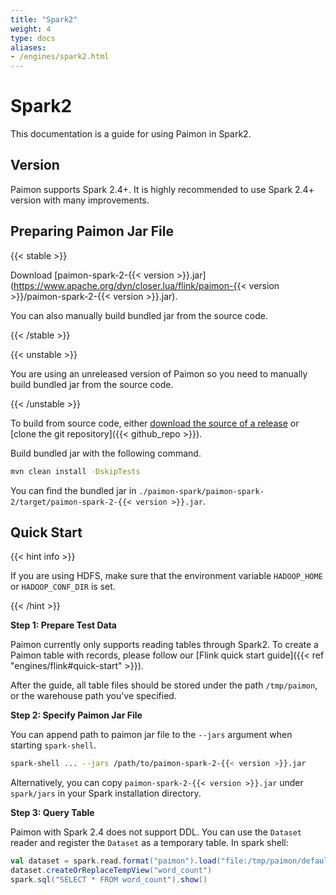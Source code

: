 ```yaml
---
title: "Spark2"
weight: 4
type: docs
aliases:
- /engines/spark2.html
---
```

<!--
Licensed to the Apache Software Foundation (ASF) under one
or more contributor license agreements.  See the NOTICE file
distributed with this work for additional information
regarding copyright ownership.  The ASF licenses this file
to you under the Apache License, Version 2.0 (the
"License"); you may not use this file except in compliance
with the License.  You may obtain a copy of the License at

  http://www.apache.org/licenses/LICENSE-2.0

Unless required by applicable law or agreed to in writing,
software distributed under the License is distributed on an
"AS IS" BASIS, WITHOUT WARRANTIES OR CONDITIONS OF ANY
KIND, either express or implied.  See the License for the
specific language governing permissions and limitations
under the License.
-->

# Spark2

This documentation is a guide for using Paimon in Spark2. 

## Version

Paimon supports Spark 2.4+. It is highly recommended to use Spark 2.4+ version with many improvements.

## Preparing Paimon Jar File

{{< stable >}}

Download [paimon-spark-2-{{< version >}}.jar](https://www.apache.org/dyn/closer.lua/flink/paimon-{{< version >}}/paimon-spark-2-{{< version >}}.jar).

You can also manually build bundled jar from the source code.

{{< /stable >}}

{{< unstable >}}

You are using an unreleased version of Paimon so you need to manually build bundled jar from the source code.

{{< /unstable >}}

To build from source code, either [download the source of a release](https://flink.apache.org/downloads.html) or [clone the git repository]({{< github_repo >}}).

Build bundled jar with the following command.

```bash
mvn clean install -DskipTests
```

You can find the bundled jar in `./paimon-spark/paimon-spark-2/target/paimon-spark-2-{{< version >}}.jar`.

## Quick Start

{{< hint info >}}

If you are using HDFS, make sure that the environment variable `HADOOP_HOME` or `HADOOP_CONF_DIR` is set.

{{< /hint >}}

**Step 1: Prepare Test Data**

Paimon currently only supports reading tables through Spark2. To create a Paimon table with records, please follow our [Flink quick start guide]({{< ref "engines/flink#quick-start" >}}).

After the guide, all table files should be stored under the path `/tmp/paimon`, or the warehouse path you've specified.

**Step 2: Specify Paimon Jar File**

You can append path to paimon jar file to the `--jars` argument when starting `spark-shell`.

```bash
spark-shell ... --jars /path/to/paimon-spark-2-{{< version >}}.jar
```

Alternatively, you can copy `paimon-spark-2-{{< version >}}.jar` under `spark/jars` in your Spark installation directory.

**Step 3: Query Table**

Paimon with Spark 2.4 does not support DDL. You can use the `Dataset` reader and register the `Dataset` as a temporary table. In spark shell:

```scala
val dataset = spark.read.format("paimon").load("file:/tmp/paimon/default.db/word_count")
dataset.createOrReplaceTempView("word_count")
spark.sql("SELECT * FROM word_count").show()
```
